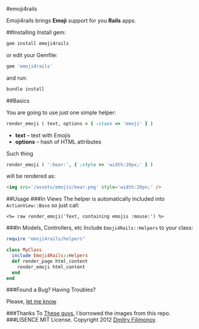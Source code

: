 #emoji4rails

Emoji4rails brings **Emoji** support for you **Rails** apps.

##Installing
Install gem:
```bash
gem install emoji4rails
```

or edit your Gemfile:

```ruby
gem 'emoji4rails'
```
and run:
```bash
bundle install
```

##Basics

You are going to use just one simple helper:
```ruby
render_emoji ( text, options = { :class => 'emoji' } )
```
* **text** – text with Emojis 
* **options** – hash of HTML attributes


Such thing
```ruby
render_emoji ( ':bear:', { :style => 'width:20px;' } )
```
will be rendered as:
```html
<img src='/assets/emojis/bear.png' style='width:20px;' />
```

##Usage
###In Views
The helper is automatically included into `ActionView::Base` so just call:
```erb
<%= raw render_emoji('Text, containing emojis :mouse:') %>
```

###In Models, Controllers, etc
Include `Emoji4Rails::Helpers` to your class:
```ruby
require "emoji4rails/helpers"

class MyClass
  include Emoji4Rails::Helpers
  def render_page html_content
    render_emoji html_content
  end
end
```

###Found a Bug? Having Troubles?

Please, [let me know](https://github.com/petethepig/emoji4rails/issues)

###Thanks To
[These guys](https://github.com/arvida/emoji-cheat-sheet.com#contributors), I borrowed the images from this repo.
###LISENCE
MIT License. Copyright 2012 [Dmitry Filimonov](http://dfilimonov.com/).